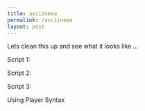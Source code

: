```yaml
---
title: asciinema
permalink: /asciinema
layout: post
---
```


Lets clean this up and see what it looks like ...

<a1sciinema-player src="https://raw.githubusercontent.com/idvorkin/blob/master/gptfix.cast" poster="npt:2:34"></a1sciinema-player>
Script 1:

<script src="https://asciinema.org/a/14.js" id="asciicast-14" async></script>

Script 2:

<script id="asciicast-Tl4UcEOW64qOuYkMjejvvUlLi" src="https://asciinema.org/a/Tl4UcEOW64qOuYkMjejvvUlLi.js" async></script>

Script 3:

<script src="https://raw.githubusercontent.com/idvorkin/blob/master/gptfix.cast" async></script>

Using Player Syntax
<asciinema-player src="https://raw.githubusercontent.com/idvorkin/blob/master/gptfix.cast" poster="npt:2:34"></asciinema-player>
